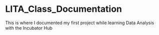 # LITA_Class_Documentation
This is where I documented my first project while learning Data Analysis with the Incubator Hub
